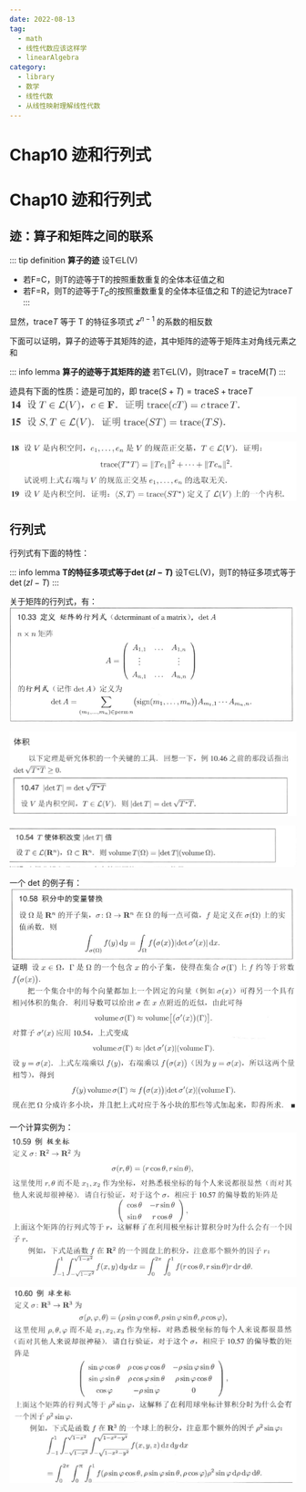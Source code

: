 ```yaml
---
date: 2022-08-13
tag:
  - math
  - 线性代数应该这样学
  - linearAlgebra
category:
  - library
  - 数学
  - 线性代数
  - 从线性映射理解线性代数
---
```


# Chap10 迹和行列式

# Chap10 迹和行列式

## 迹：算子和矩阵之间的联系

::: tip definition
**算子的迹**
设T∈L(V)
- 若F=C，则T的迹等于T的按照重数重复的全体本征值之和
- 若F=R，则T的迹等于$T_C$的按照重数重复的全体本征值之和
T的迹记为$\mathrm{trace}T$
:::


显然，$\mathrm{trace}T$ 等于 T 的特征多项式 $z^{n-1}$ 的系数的相反数

下面可以证明，算子的迹等于其矩阵的迹，其中矩阵的迹等于矩阵主对角线元素之和

::: info lemma
**算子的迹等于其矩阵的迹**
若T∈L(V)，则$\mathrm{trace}T=\mathrm{trace}M\left( T \right)$
:::


迹具有下面的性质：迹是可加的，即 $\mathrm{trace}\left( S+T \right) =\mathrm{trace}S+\mathrm{trace}T$
![Pasted image 20220314161515](./assets/Pasted-image-20220314161515.png)

![Pasted image 20220314161524](./assets/Pasted-image-20220314161524.png)

## 行列式

行列式有下面的特性：

::: info lemma
**T的特征多项式等于$\det \left( zI-T \right)$**
设T∈L(V)，则T的特征多项式等于$\det \left( zI-T \right)$
:::


关于矩阵的行列式，有：
![Pasted image 20220314161716](./assets/Pasted-image-20220314161716.png)

![Pasted image 20220314161756](./assets/Pasted-image-20220314161756.png)

![Pasted image 20220314161818](./assets/Pasted-image-20220314161818.png)

一个 det 的例子有：
![Pasted image 20220314161925](./assets/Pasted-image-20220314161925.png)

一个计算实例为：
![Pasted image 20220314162055](./assets/Pasted-image-20220314162055.png)

![Pasted image 20220314162102](./assets/Pasted-image-20220314162102.png)
